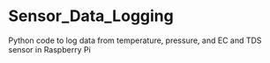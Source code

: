# Sensor_Data_Logging
Python code to log data from temperature, pressure, and EC and TDS sensor in Raspberry Pi
